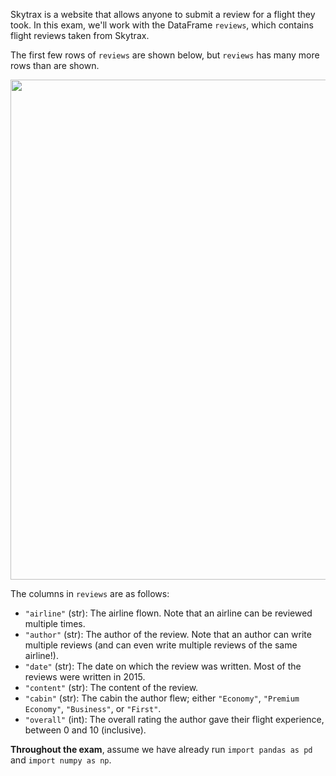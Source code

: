 Skytrax is a website that allows anyone to submit a review for a flight they took. In this exam, we'll work with the DataFrame `reviews`, which contains flight reviews taken from Skytrax.

The first few rows of `reviews` are shown below, but `reviews` has many more rows than are shown.

<center><img src="../assets/images/fa24-midterm/df.png" width=800></center>

The columns in `reviews` are as follows:

- `"airline"` (str): The airline flown. Note that an airline can be reviewed multiple times.
- `"author"` (str): The author of the review. Note that an author can write multiple reviews (and can even write multiple reviews of the same airline!).
- `"date"` (str): The date on which the review was written. Most of the reviews were written in 2015.
- `"content"` (str): The content of the review.
- `"cabin"` (str): The cabin the author flew; either `"Economy"`, `"Premium Economy"`, `"Business"`, or `"First"`.
- `"overall"` (int): The overall rating the author gave their flight experience, between 0 and 10 (inclusive).

**Throughout the exam**, assume we have already run `import pandas as pd` and `import numpy as np`.
